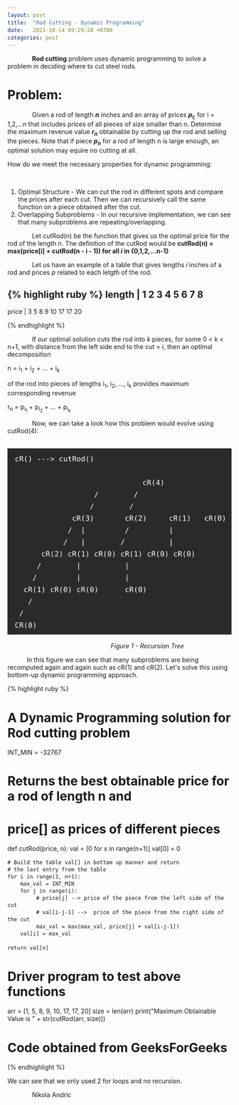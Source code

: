 ```yaml
---
layout: post
title:  "Rod Cutting - Dynamic Programming"
date:   2021-10-14 09:29:20 +0700
categories: post
---
```


 &nbsp;&nbsp;&nbsp;&nbsp;&nbsp;&nbsp;&nbsp;&nbsp;&nbsp;&nbsp;&nbsp;&nbsp;&nbsp;
 **Rod cutting** problem uses dynamic programming to solve a problem in deciding where to cut steel rods. 


# Problem:

 &nbsp;&nbsp;&nbsp;&nbsp;&nbsp;&nbsp;&nbsp;&nbsp;&nbsp;&nbsp;&nbsp;&nbsp;&nbsp;
 Given a rod of length ***n*** inches and an array of prices ***p<sub>i;</sub>*** for i = 1,2,...n that includes prices of all pieces of size smaller than n. Determine the maximum revenue value ***r<sub>n</sub>*** obtainable by cutting up the rod and selling the pieces. Note that if piece ***p<sub>n</sub>*** for a rod of length n is large enough, an optimal   solution may equire no cutting at all.
 
 How do we meet the necessary properties for dynamic programming:
 
 &nbsp;&nbsp;&nbsp;&nbsp;&nbsp;&nbsp;&nbsp;&nbsp;&nbsp;&nbsp;&nbsp;&nbsp;&nbsp;
 1. Optimal Structure - We can cut the rod in different spots and compare the prices after each cut. Then we can recursively call the same function on a piece obtained after the cut. 
 2. Overlapping Subproblems - In our recursive implementation, we can see that many subproblems are repeating/overlapping.
 
 &nbsp;&nbsp;&nbsp;&nbsp;&nbsp;&nbsp;&nbsp;&nbsp;&nbsp;&nbsp;&nbsp;&nbsp;&nbsp;
 Let cutRod(n) be the function that gives us the optimal price for the rod of the length n. The definition of the cutRod would be 
 **cutRod(n) = max(price[i] + cutRod(n - i - 1)) for all *i* in {0,1,2,...n-1}**
 
 &nbsp;&nbsp;&nbsp;&nbsp;&nbsp;&nbsp;&nbsp;&nbsp;&nbsp;&nbsp;&nbsp;&nbsp;&nbsp;
 Let us have an example of a table that gives lengths *i* inches of a rod and prices *p* related to each letgth of the rod.
 
 {% highlight ruby %}
length   | 1   2   3   4   5   6   7   8
-----------------------------------------
price    | 3   5   8   9   10  17  17  20

{% endhighlight %}

&nbsp;&nbsp;&nbsp;&nbsp;&nbsp;&nbsp;&nbsp;&nbsp;&nbsp;&nbsp;&nbsp;&nbsp;&nbsp;
If our optimal solution cuts the rod into *k* pieces, for some 0 < k < n+1, with distance from the left side end to the cut = *i*, then an optimal decomposition

n = i<sub>1</sub> + i<sub>2</sub> + ... + i<sub>k</sub>

of the rod into pieces of lengths i<sub>1</sub>, i<sub>2</sub>, ..., i<sub>k</sub> provides maximum corresponding revenue

r<sub>n</sub> = p<sub>i<sub>1</sub></sub> + p<sub>i<sub>2</sub></sub> + ... + p<sub>i<sub>k</sub></sub> 

&nbsp;&nbsp;&nbsp;&nbsp;&nbsp;&nbsp;&nbsp;&nbsp;&nbsp;&nbsp;&nbsp;&nbsp;&nbsp;
Now, we can take a look how this problem would evolve using cutRod(4):

&nbsp;&nbsp;&nbsp;&nbsp;&nbsp;&nbsp;&nbsp;&nbsp;&nbsp;&nbsp; 
![rod_cut_recursion representation](../../assets/posts_images/rod_cut_0.png)

&nbsp;&nbsp;&nbsp;&nbsp;&nbsp;&nbsp;&nbsp;&nbsp;&nbsp;&nbsp;&nbsp;&nbsp;&nbsp;&nbsp;&nbsp;&nbsp;&nbsp;&nbsp;&nbsp;&nbsp;&nbsp;&nbsp;&nbsp;&nbsp;&nbsp;&nbsp;&nbsp;&nbsp;&nbsp;&nbsp;&nbsp;&nbsp;&nbsp;&nbsp;&nbsp;&nbsp;&nbsp;&nbsp;&nbsp;&nbsp;&nbsp;&nbsp;&nbsp;&nbsp;&nbsp;&nbsp;&nbsp;&nbsp;&nbsp;&nbsp;&nbsp;&nbsp;&nbsp;&nbsp;&nbsp;&nbsp;&nbsp;&nbsp;&nbsp;*Figure 1 - Recursion Tree*

&nbsp;&nbsp;&nbsp;&nbsp;&nbsp;&nbsp;&nbsp;&nbsp;&nbsp;&nbsp; 
In this figure we can see that many subproblems are being recomputed again and again such as cR(1) and cR(2). Let's solve this using bottom-up dynamic programming approach.

{% highlight ruby %}

# A Dynamic Programming solution for Rod cutting problem
INT_MIN = -32767
 
# Returns the best obtainable price for a rod of length n and
# price[] as prices of different pieces
def cutRod(price, n):
    val = [0 for x in range(n+1)]
    val[0] = 0
 
    # Build the table val[] in bottom up manner and return
    # the last entry from the table
    for i in range(1, n+1):
        max_val = INT_MIN
        for j in range(i):
             # price[j] --> price of the piece from the left side of the cut
             # val[i-j-1] -->  price of the piece from the right side of the cut
             max_val = max(max_val, price[j] + val[i-j-1])
        val[i] = max_val
 
    return val[n]
 
# Driver program to test above functions
arr = [1, 5, 8, 9, 10, 17, 17, 20]
size = len(arr)
print("Maximum Obtainable Value is " + str(cutRod(arr, size)))

# Code obtained from GeeksForGeeks

{% endhighlight %}

We can see that we only used 2 for loops and no recursion. 

<!-- https://sites.psu.edu/symbolcodes/codehtml/#math LINK FOR SYMBOLS IN EQUATIONS -->
<!-- h<sub>&theta;</sub>(x) = &theta;<sub>o</sub> x + &theta;<sub>1</sub>x -->
 
 &nbsp;&nbsp;&nbsp;&nbsp;&nbsp;&nbsp;&nbsp;&nbsp;&nbsp;&nbsp;&nbsp;&nbsp;&nbsp;
 Nikola Andric

 
